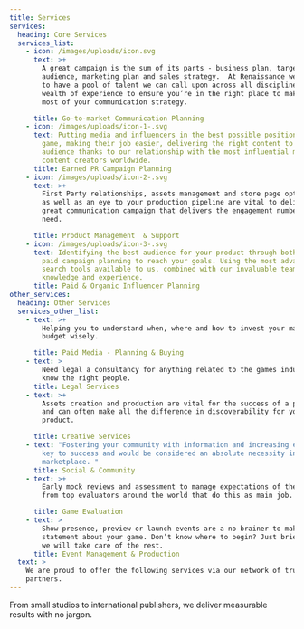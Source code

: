 ```yaml
---
title: Services
services:
  heading: Core Services
  services_list:
    - icon: /images/uploads/icon.svg
      text: >+
        A great campaign is the sum of its parts - business plan, target
        audience, marketing plan and sales strategy.  At Renaissance we’re proud
        to have a pool of talent we can call upon across all disciplines, with a
        wealth of experience to ensure you’re in the right place to make the
        most of your communication strategy.

      title: Go-to-market Communication Planning
    - icon: /images/uploads/icon-1-.svg
      text: Putting media and influencers in the best possible position to cover your
        game, making their job easier, delivering the right content to the right
        audience thanks to our relationship with the most influential media and
        content creators worldwide.
      title: Earned PR Campaign Planning
    - icon: /images/uploads/icon-2-.svg
      text: >+
        First Party relationships, assets management and store page optimization
        as well as an eye to your production pipeline are vital to deliver a
        great communication campaign that delivers the engagement numbers you
        need.

      title: Product Management  & Support
    - icon: /images/uploads/icon-3-.svg
      text: Identifying the best audience for your product through both organic and
        paid campaign planning to reach your goals. Using the most advanced
        search tools available to us, combined with our invaluable teams market
        knowledge and experience.
      title: Paid & Organic Influencer Planning
other_services:
  heading: Other Services
  services_other_list:
    - text: >+
        Helping you to understand when, where and how to invest your marketing
        budget wisely.

      title: Paid Media - Planning & Buying
    - text: >
        Need legal a consultancy for anything related to the games industry? We
        know the right people.
      title: Legal Services
    - text: >+
        Assets creation and production are vital for the success of a product
        and can often make all the difference in discoverability for your
        product.

      title: Creative Services
    - text: "Fostering your community with information and increasing engagement is
        key to success and would be considered an absolute necessity in today’s
        marketplace. "
      title: Social & Community
    - text: >+
        Early mock reviews and assessment to manage expectations of the campaign
        from top evaluators around the world that do this as main job.

      title: Game Evaluation
    - text: >
        Show presence, preview or launch events are a no brainer to make a
        statement about your game. Don’t know where to begin? Just brief us and
        we will take care of the rest.
      title: Event Management & Production
  text: >
    We are proud to offer the following services via our network of trusted
    partners.
---
```

From small studios to international publishers, we deliver measurable results with no jargon.
